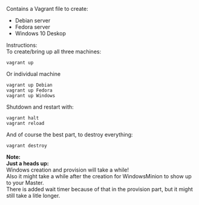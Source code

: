 Contains a Vagrant file to create:  
- Debian server   
- Fedora server   
- Windows 10 Deskop   

Instructions:   
To create/bring up all three machines:   
```
vagrant up
```
Or individual machine
```
vagrant up Debian
vagrant up Fedora
vagrant up Windows
```
Shutdown and restart with: 
```
vagrant halt
vagrant reload
```
And of course the best part, to destroy everything: 
```
vagrant destroy
```

**Note:   
Just a heads up:**   
Windows creation and provision will take a while!   
Also it might take a while after the creation for WindowsMinion to show up to your Master.   
There is added wait timer because of that in the provision part, but it might still take a litle longer.
